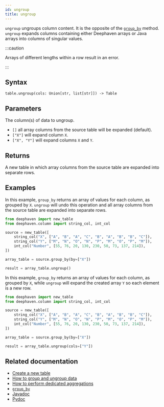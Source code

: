 ```yaml
---
id: ungroup
title: ungroup
---
```


`ungroup` ungroups column content. It is the opposite of the [`group_by`](./groupBy.md) method. `ungroup` expands columns containing either Deephaven arrays or Java arrays into columns of singular values.

:::caution

Arrays of different lengths within a row result in an error.

:::

## Syntax

```
table.ungroup(cols: Union[str, list[str]]) -> Table
```

## Parameters

<ParamTable>
<Param name="cols" type="Union[str, list[str]]" optional>

The column(s) of data to ungroup.

- `[]` all array columns from the source table will be expanded (default).
- `["X"]` will expand column `X`.
- `["X", "Y"]` will expand columns `X` and `Y`.

</Param>
</ParamTable>

## Returns

A new table in which array columns from the source table are expanded into separate rows.

## Examples

In this example, `group_by` returns an array of values for each column, as grouped by `X`. `ungroup` will undo this operation and all array columns from the source table are expanded into separate rows.

```python order=source,result
from deephaven import new_table
from deephaven.column import string_col, int_col

source = new_table([
    string_col("X", ["A", "B", "A", "C", "B", "A", "B", "B", "C"]),
    string_col("Y", ["M", "N", "O", "N", "P", "M", "O", "P", "M"]),
    int_col("Number", [55, 76, 20, 130, 230, 50, 73, 137, 214]),
])

array_table = source.group_by(by=["X"])

result = array_table.ungroup()
```

In this example, `group_by` returns an array of values for each column, as grouped by `X`, while `ungroup` will expand the created array `Y` so each element is a new row.

```python order=source,result
from deephaven import new_table
from deephaven.column import string_col, int_col

source = new_table([
    string_col("X", ["A", "B", "A", "C", "B", "A", "B", "B", "C"]),
    string_col("Y", ["M", "N", "O", "N", "P", "M", "O", "P", "M"]),
    int_col("Number", [55, 76, 20, 130, 230, 50, 73, 137, 214]),
])

array_table = source.group_by(by=["X"])

result = array_table.ungroup(cols=["Y"])
```

## Related documentation

- [Create a new table](../../../how-to-guides/new-table.md)
- [How to group and ungroup data](../../../how-to-guides/grouping-data.md)
- [How to perform dedicated aggregations](../../../how-to-guides/dedicated-aggregations.md)
- [`group_by`](./groupBy.md)
- [Javadoc](<https://deephaven.io/core/javadoc/io/deephaven/engine/table/Table.html#ungroup()>)
- [Pydoc](https://deephaven.io/core/pydoc/code/deephaven.table.html?highlight=ungroup#deephaven.table.Table.ungroup)
